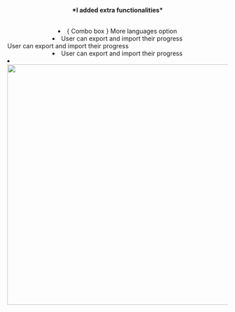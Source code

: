 <p align="center"><strong>*I added extra functionalities*</strong></p>
<br>
<li align="center">{ Combo box } More languages option</li>
<li align="center">User can export and import their progress</li>
<lialign="center">User can export and import their progress</li>
<li align="center">User can export and import their progress</li>
<li  align="center >Login functionality</li>
<br>
<br>
<p align="center">
<img src="images/1.gif" width=550> </p>



